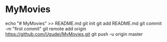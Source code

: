 # MyMovies
echo "# MyMovies" >> README.md
git init
git add README.md
git commit -m "first commit"
git remote add origin https://github.com/Ugudei/MyMovies.git
git push -u origin master
